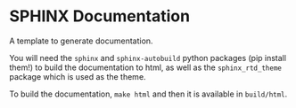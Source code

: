 SPHINX Documentation
===================

A template to generate documentation.

You will need the `sphinx` and `sphinx-autobuild` python packages (pip install
them!) to build the documentation to html, as well as the `sphinx_rtd_theme`
package which is used as the theme.

To build the documentation, `make html` and then it is available in
`build/html`.
